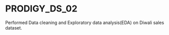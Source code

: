 # PRODIGY_DS_02
Performed  Data cleaning and Exploratory data analysis(EDA) on Diwali sales dataset.
